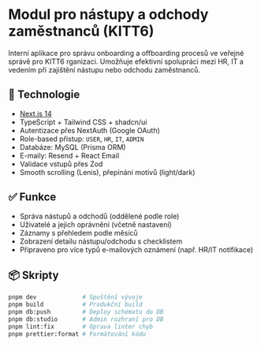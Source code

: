 # Modul pro nástupy a odchody zaměstnanců (KITT6)

Interní aplikace pro správu onboarding a offboarding procesů ve veřejné správě pro KITT6 rganizaci. Umožňuje efektivní spolupráci mezi HR, IT a vedením při zajištění nástupu nebo odchodu zaměstnanců.

## 🔧 Technologie

- [Next.js 14](https://nextjs.org/)
- TypeScript + Tailwind CSS + shadcn/ui
- Autentizace přes NextAuth (Google OAuth)
- Role-based přístup: `USER`, `HR`, `IT`, `ADMIN`
- Databáze: MySQL (Prisma ORM)
- E-maily: Resend + React Email
- Validace vstupů přes Zod
- Smooth scrolling (Lenis), přepínání motivů (light/dark)

## ✅ Funkce

- Správa nástupů a odchodů (oddělené podle role)
- Uživatelé a jejich oprávnění (včetně nastavení)
- Záznamy s přehledem podle měsíců
- Zobrazení detailu nástupu/odchodu s checklistem
- Připraveno pro více typů e-mailových oznámení (např. HR/IT notifikace)

## 📦 Skripty

```bash
pnpm dev             # Spuštění vývoje
pnpm build           # Produkční build
pnpm db:push         # Deploy schématu do DB
pnpm db:studio       # Admin rozhraní pro DB
pnpm lint:fix        # Oprava linter chyb
pnpm prettier:format # Formátování kódu
